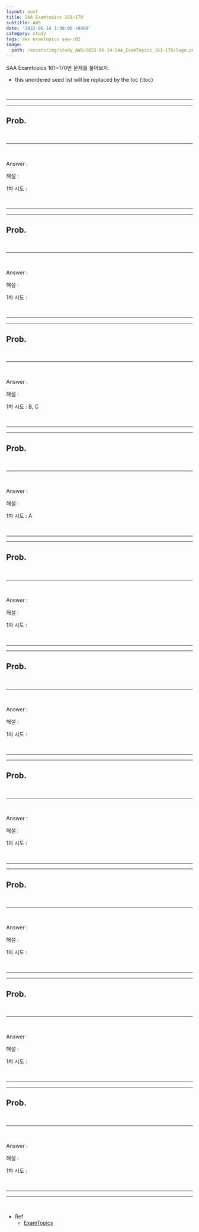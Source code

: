 ```yaml
---
layout: post
title: SAA Examtopics 161~170
subtitle: AWS
date: '2022-06-14 1:30:00 +0900'
category: study
tags: aws examtopics saa-c02
image:
  path: /assets/img/study_AWS/2022-06-14-SAA_ExamTopics_161~170/logo.png
---
```


SAA Examtopics 161~170번 문제를 풀어보자.

<!--more-->

* this unordered seed list will be replaced by the toc
{:toc}

<br>
<hr/>
<hr/>

## Prob. 


<br>
<hr/>
<br>

Answer : 

해설 : 


1차 시도 : 

<br>
<hr/>
<hr/>

## Prob. 


<br>
<hr/>
<br>

Answer : 

해설 : 


1차 시도 : 

<br>
<hr/>
<hr/>

## Prob. 


<br>
<hr/>
<br>

Answer :

해설 : 


1차 시도 : B, C

<br>
<hr/>
<hr/>

## Prob. 


<br>
<hr/>
<br>

Answer : 

해설 : 


1차 시도 : A

<br>
<hr/>
<hr/>

## Prob. 


<br>
<hr/>
<br>

Answer : 

해설 : 


1차 시도 : 

<br>
<hr/>
<hr/>

## Prob. 



<br>
<hr/>
<br>

Answer : 

해설 : 

1차 시도 : 

<br>
<hr/>
<hr/>

## Prob. 



<br>
<hr/>
<br>

Answer : 

해설 : 

1차 시도 : 

<br>
<hr/>
<hr/>

## Prob. 



<br>
<hr/>
<br>

Answer : 

해설 : 

1차 시도 : 

<br>
<hr/>
<hr/>

## Prob. 



<br>
<hr/>
<br>

Answer : 

해설 : 

1차 시도 : 

<br>
<hr/>
<hr/>

## Prob. 



<br>
<hr/>
<br>

Answer : 

해설 : 

1차 시도 : 

<br>
<hr/>
<hr/>
<br>

* Ref
  - [ExamTopics](https://www.examtopics.com/exams/amazon/aws-certified-solutions-architect-associate-saa-c02/view/17)